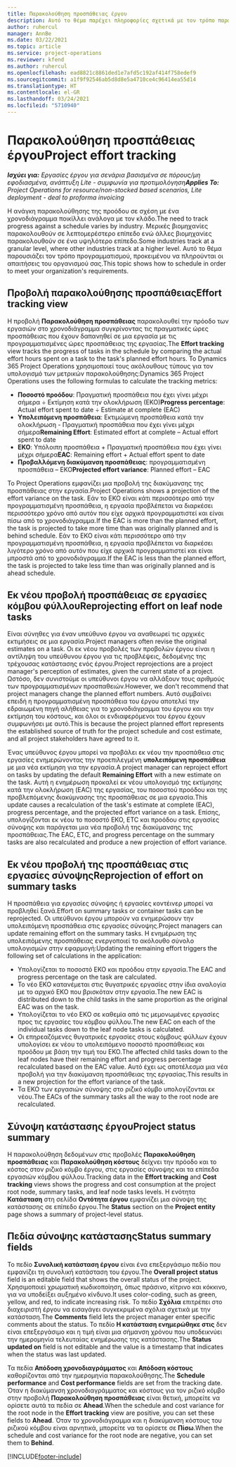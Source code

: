 ```yaml
---
title: Παρακολούθηση προσπάθειας έργου
description: Αυτό το θέμα παρέχει πληροφορίες σχετικά με τον τρόπο παρακολούθησης της προσπάθειας και της προόδου της εργασίας.
author: ruhercul
manager: AnnBe
ms.date: 03/22/2021
ms.topic: article
ms.service: project-operations
ms.reviewer: kfend
ms.author: ruhercul
ms.openlocfilehash: ead8821c8861ded1e7afd5c192af414f758edef9
ms.sourcegitcommit: a1f9f92546ab5d8d8e5a4710ce4c96414ea55d14
ms.translationtype: HT
ms.contentlocale: el-GR
ms.lasthandoff: 03/24/2021
ms.locfileid: "5710940"
---
```

# <a name="project-effort-tracking"></a><span data-ttu-id="83837-103">Παρακολούθηση προσπάθειας έργου</span><span class="sxs-lookup"><span data-stu-id="83837-103">Project effort tracking</span></span>

<span data-ttu-id="83837-104">_**Ισχύει για:** Εργασίες έργου για σενάρια βασισμένα σε πόρους/μη εφοδιασμένα, ανάπτυξη Lite - συμφωνία για προτιμολόγηση_</span><span class="sxs-lookup"><span data-stu-id="83837-104">_**Applies To:** Project Operations for resource/non-stocked based scenarios, Lite deployment - deal to proforma invoicing_</span></span>

<span data-ttu-id="83837-105">Η ανάγκη παρακολούθησης της προόδου σε σχέση με ένα χρονοδιάγραμμα ποικίλλει ανάλογα με τον κλάδο.</span><span class="sxs-lookup"><span data-stu-id="83837-105">The need to track progress against a schedule varies by industry.</span></span> <span data-ttu-id="83837-106">Μερικές βιομηχανίες παρακολουθούν σε λεπτομερέστερο επίπεδο ενώ άλλες βιομηχανίες παρακολουθούν σε ένα υψηλότερο επίπεδο.</span><span class="sxs-lookup"><span data-stu-id="83837-106">Some industries track at a granular level, where other industries track at a higher level.</span></span> <span data-ttu-id="83837-107">Αυτό το θέμα παρουσιάζει τον τρόπο προγραμματισμού, προκειμένου να πληρούνται οι απαιτήσεις του οργανισμού σας.</span><span class="sxs-lookup"><span data-stu-id="83837-107">This topic shows how to schedule in order to meet your organization's requirements.</span></span>

## <a name="effort-tracking-view"></a><span data-ttu-id="83837-108">Προβολή παρακολούθησης προσπάθειας</span><span class="sxs-lookup"><span data-stu-id="83837-108">Effort tracking view</span></span>

<span data-ttu-id="83837-109">Η προβολή **Παρακολούθηση προσπάθειας** παρακολουθεί την πρόοδο των εργασιών στο χρονοδιάγραμμα συγκρίνοντας τις πραγματικές ώρες προσπάθειας που έχουν δαπανηθεί σε μια εργασία με τις προγραμματισμένες ώρες προσπάθειας της εργασίας.</span><span class="sxs-lookup"><span data-stu-id="83837-109">The **Effort tracking** view tracks the progress of tasks in the schedule by comparing the actual effort hours spent on a task to the task's planned effort hours.</span></span> <span data-ttu-id="83837-110">Το Dynamics 365 Project Operations χρησιμοποιεί τους ακόλουθους τύπους για τον υπολογισμό των μετρικών παρακολούθησης:</span><span class="sxs-lookup"><span data-stu-id="83837-110">Dynamics 365 Project Operations uses the following formulas to calculate the tracking metrics:</span></span>

- <span data-ttu-id="83837-111">**Ποσοστό προόδου**: Πραγματική προσπάθεια που έχει γίνει μέχρι σήμερα ÷ Εκτίμηση κατά την ολοκλήρωση (ΕΚΟ)</span><span class="sxs-lookup"><span data-stu-id="83837-111">**Progress percentage**: Actual effort spent to date ÷ Estimate at complete (EAC)</span></span> 
- <span data-ttu-id="83837-112">**Υπολειπόμενη προσπάθεια**: Εκτιμώμενη προσπάθεια κατά την ολοκλήρωση - Πραγματική προσπάθεια που έχει γίνει μέχρι σήμερα</span><span class="sxs-lookup"><span data-stu-id="83837-112">**Remaining Effort**: Estimated effort at complete – Actual effort spent to date</span></span> 
- <span data-ttu-id="83837-113">**ΕΚΟ**: Υπόλοιπη προσπάθεια + Πραγματική προσπάθεια που έχει γίνει μέχρι σήμερα</span><span class="sxs-lookup"><span data-stu-id="83837-113">**EAC**: Remaining effort + Actual effort spent to date</span></span> 
- <span data-ttu-id="83837-114">**Προβαλλόμενη διακύμανση προσπάθειας**: προγραμματισμένη προσπάθεια – ΕΚΟ</span><span class="sxs-lookup"><span data-stu-id="83837-114">**Projected effort variance**: Planned effort – EAC</span></span>

<span data-ttu-id="83837-115">Το Project Operations εμφανίζει μια προβολή της διακύμανσης της προσπάθειας στην εργασία.</span><span class="sxs-lookup"><span data-stu-id="83837-115">Project Operations shows a projection of the effort variance on the task.</span></span> <span data-ttu-id="83837-116">Εάν το ΕΚΟ είναι κάτι περισσότερο από την προγραμματισμένη προσπάθεια, η εργασία προβλέπεται να διαρκέσει περισσότερο χρόνο από αυτόν που είχε αρχικά προγραμματιστεί και είναι πίσω από το χρονοδιάγραμμα.</span><span class="sxs-lookup"><span data-stu-id="83837-116">If the EAC is more than the planned effort, the task is projected to take more time than was originally planned and is behind schedule.</span></span> <span data-ttu-id="83837-117">Εάν το ΕΚΟ είναι κάτι περισσότερο από την προγραμματισμένη προσπάθεια, η εργασία προβλέπεται να διαρκέσει λιγότερο χρόνο από αυτόν που είχε αρχικά προγραμματιστεί και είναι μπροστά από το χρονοδιάγραμμα.</span><span class="sxs-lookup"><span data-stu-id="83837-117">If the EAC is less than the planned effort, the task is projected to take less time than was originally planned and is ahead schedule.</span></span>

## <a name="reprojecting-effort-on-leaf-node-tasks"></a><span data-ttu-id="83837-118">Εκ νέου προβολή προσπάθειας σε εργασίες κόμβου φύλλου</span><span class="sxs-lookup"><span data-stu-id="83837-118">Reprojecting effort on leaf node tasks</span></span>

<span data-ttu-id="83837-119">Είναι σύνηθες για έναν υπεύθυνο έργου να αναθεωρεί τις αρχικές εκτιμήσεις σε μια εργασία.</span><span class="sxs-lookup"><span data-stu-id="83837-119">Project managers often revise the original estimates on a task.</span></span> <span data-ttu-id="83837-120">Οι εκ νέου προβολές των προβολών έργου είναι η αντίληψη του υπεύθυνου έργου για τις προβλέψεις, δεδομένης της τρέχουσας κατάστασης ενός έργου.</span><span class="sxs-lookup"><span data-stu-id="83837-120">Project reprojections are a project manager's perception of estimates, given the current state of a project.</span></span> <span data-ttu-id="83837-121">Ωστόσο, δεν συνιστούμε οι υπεύθυνοι έργου να αλλάξουν τους αριθμούς των προγραμματισμένων προσπαθειών.</span><span class="sxs-lookup"><span data-stu-id="83837-121">However, we don't recommend that project managers change the planned effort numbers.</span></span> <span data-ttu-id="83837-122">Αυτό συμβαίνει επειδή η προγραμματισμένη προσπάθεια του έργου αποτελεί την εδραιωμένη πηγή αλήθειας για το χρονοδιάγραμμα του έργου και την εκτίμηση του κόστους, και όλοι οι ενδιαφερόμενοι του έργου έχουν συμφωνήσει με αυτό.</span><span class="sxs-lookup"><span data-stu-id="83837-122">This is because the project planned effort represents the established source of truth for the project schedule and cost estimate, and all project stakeholders have agreed to it.</span></span>

<span data-ttu-id="83837-123">Ένας υπεύθυνος έργου μπορεί να προβάλει εκ νέου την προσπάθεια στις εργασίες ενημερώνοντας την προεπιλεγμένη **υπολειπόμενη προσπάθεια** με μια νέα εκτίμηση για την εργασία.</span><span class="sxs-lookup"><span data-stu-id="83837-123">A project manager can reproject effort on tasks by updating the default **Remaining Effort** with a new estimate on the task.</span></span> <span data-ttu-id="83837-124">Αυτή η ενημέρωση προκαλεί εκ νέου υπολογισμό της εκτίμησης κατά την ολοκλήρωση (EAC) της εργασίας, του ποσοστού προόδου και της προβλεπόμενης διακύμνασης της προσπάθειας σε μια εργασία.</span><span class="sxs-lookup"><span data-stu-id="83837-124">This update causes a recalculation of the task's estimate at complete (EAC), progress percentage, and the projected effort variance on a task.</span></span> <span data-ttu-id="83837-125">Επίσης, υπολογίζονται εκ νέου το ποσοστό ΕΚΟ, ETC και προόδου στις εργασίες σύνοψης και παράγεται μια νέα προβολή της διακύμανσης της προσπάθειας.</span><span class="sxs-lookup"><span data-stu-id="83837-125">The EAC, ETC, and progress percentage on the summary tasks are also recalculated and produce a new projection of effort variance.</span></span>

## <a name="reprojection-of-effort-on-summary-tasks"></a><span data-ttu-id="83837-126">Εκ νέου προβολή της προσπάθειας στις εργασίες σύνοψης</span><span class="sxs-lookup"><span data-stu-id="83837-126">Reprojection of effort on summary tasks</span></span>

<span data-ttu-id="83837-127">Η προσπάθεια για εργασίες σύνοψης ή εργασίες κοντέινερ μπορεί να προβληθεί ξανά.</span><span class="sxs-lookup"><span data-stu-id="83837-127">Effort on summary tasks or container tasks can be reprojected.</span></span> <span data-ttu-id="83837-128">Οι υπεύθυνοι έργου μπορούν να ενημερώσουν την υπολειπόμενη προσπάθεια στις εργασίες σύνοψης.</span><span class="sxs-lookup"><span data-stu-id="83837-128">Project managers can update remaining effort on the summary tasks.</span></span> <span data-ttu-id="83837-129">Η ενημέρωση της υπολειπόμενης προσπάθειας ενεργοποιεί το ακόλουθο σύνολο υπολογισμών στην εφαρμογή:</span><span class="sxs-lookup"><span data-stu-id="83837-129">Updating the remaining effort triggers the following set of calculations in the application:</span></span>

- <span data-ttu-id="83837-130">Υπολογίζεται το ποσοστό ΕΚΟ και προόδου στην εργασία.</span><span class="sxs-lookup"><span data-stu-id="83837-130">The EAC and progress percentage on the task are calculated.</span></span>
- <span data-ttu-id="83837-131">Το νέο ΕΚΟ κατανέμεται στις θυγατρικές εργασίες στην ίδια αναλογία με το αρχικό ΕΚΟ που βρισκόταν στην εργασία.</span><span class="sxs-lookup"><span data-stu-id="83837-131">The new EAC is distributed down to the child tasks in the same proportion as the original EAC was on the task.</span></span>
- <span data-ttu-id="83837-132">Υπολογίζεται το νέο ΕΚΟ σε καθεμία από τις μεμονωμένες εργασίες προς τις εργασίες του κόμβου φύλλου.</span><span class="sxs-lookup"><span data-stu-id="83837-132">The new EAC on each of the individual tasks down to the leaf node tasks is calculated.</span></span> 
- <span data-ttu-id="83837-133">Οι επηρεαζόμενες θυγατρικές εργασίες στους κόμβους φύλλων έχουν υπολογίσει εκ νέου το υπολειπόμενο ποσοστό προσπάθειας και προόδου με βάση την τιμή του ΕΚΟ.</span><span class="sxs-lookup"><span data-stu-id="83837-133">The affected child tasks down to the leaf nodes have their remaining effort and progress percentage recalculated based on the EAC value.</span></span> <span data-ttu-id="83837-134">Αυτό έχει ως αποτέλεσμα μια νέα προβολή για την διακύμανση προσπάθειας της εργασίας.</span><span class="sxs-lookup"><span data-stu-id="83837-134">This results in a new projection for the effort variance of the task.</span></span> 
- <span data-ttu-id="83837-135">Τα ΕΚΟ των εργασιών σύνοψης στο ριζικό κόμβο υπολογίζονται εκ νέου.</span><span class="sxs-lookup"><span data-stu-id="83837-135">The EACs of the summary tasks all the way to the root node are recalculated.</span></span>


## <a name="project-status-summary"></a><span data-ttu-id="83837-136">Σύνοψη κατάστασης έργου</span><span class="sxs-lookup"><span data-stu-id="83837-136">Project status summary</span></span>

<span data-ttu-id="83837-137">Η παρακολούθηση δεδομένων στις προβολές **Παρακολούθηση προσπάθειας** και **Παρακολούθηση κόστους** δείχνει την πρόοδο και το κόστος στον ριζικό κόμβο έργου, στις εργασίες σύνοψης και τα επίπεδα εργασιών κόμβου φύλλου.</span><span class="sxs-lookup"><span data-stu-id="83837-137">Tracking data in the **Effort tracking** and **Cost tracking** views shows the progress and cost consumption at the project root node, summary tasks, and leaf node tasks levels.</span></span> <span data-ttu-id="83837-138">Η ενότητα **Κατάσταση** στη σελίδα **Οντότητα έργου** εμφανίζει μια σύνοψη της κατάστασης σε επίπεδο έργου.</span><span class="sxs-lookup"><span data-stu-id="83837-138">The **Status** section on the **Project entity** page shows a summary of project-level status.</span></span>

## <a name="status-summary-fields"></a><span data-ttu-id="83837-139">Πεδία σύνοψης κατάστασης</span><span class="sxs-lookup"><span data-stu-id="83837-139">Status summary fields</span></span>

<span data-ttu-id="83837-140">Το πεδίο **Συνολική κατάσταση έργου** είναι ένα επεξεργάσιμο πεδίο που εμφανίζει τη συνολική κατάσταση του έργου.</span><span class="sxs-lookup"><span data-stu-id="83837-140">The **Overall project status** field is an editable field that shows the overall status of the project.</span></span> <span data-ttu-id="83837-141">Χρησιμοποιεί χρωματική κωδικοποίηση, όπως πράσινο, κίτρινο και κόκκινο, για να υποδείξει αυξημένο κίνδυνο.</span><span class="sxs-lookup"><span data-stu-id="83837-141">It uses color-coding, such as green, yellow, and red, to indicate increasing risk.</span></span> <span data-ttu-id="83837-142">Το πεδίο **Σχόλια** επιτρέπει στο διαχειριστή έργου να εισαγάγει συγκεκριμένα σχόλια σχετικά με την κατάσταση.</span><span class="sxs-lookup"><span data-stu-id="83837-142">The **Comments** field lets the project manager enter specific comments about the status.</span></span> <span data-ttu-id="83837-143">Το πεδίο **Η κατάσταση ενημερώθηκε στις** δεν είναι επεξεργάσιμο και η τιμή είναι μια σήμανση χρόνου που υποδεικνύει την ημερομηνία τελευταίας ενημέρωσης της κατάστασης.</span><span class="sxs-lookup"><span data-stu-id="83837-143">The **Status updated on** field is not editable and the value is a timestamp that indicates when the status was last updated.</span></span>

<span data-ttu-id="83837-144">Τα πεδία **Απόδοση χρονοδιαγράμματος** και **Απόδοση κόστους** καθορίζονται από την ημερομηνία παρακολούθησης.</span><span class="sxs-lookup"><span data-stu-id="83837-144">The **Schedule performance** and **Cost performance** fields are set from the tracking date.</span></span> <span data-ttu-id="83837-145">Όταν η διακύμανση χρονοδιαγράμματος και κόστους για τον ριζικό κόμβο στην προβολή **Παρακολούθηση προσπάθειας** είναι θετική, μπορείτε να ορίσετε αυτά τα πεδία σε **Ahead**.</span><span class="sxs-lookup"><span data-stu-id="83837-145">When the schedule and cost variance for the root node in the **Effort tracking** view are positive, you can set these fields to **Ahead**.</span></span> <span data-ttu-id="83837-146">Όταν το χρονοδιάγραμμα και η διακύμανση κόστους του ριζικού κόμβου είναι αρνητικά, μπορείτε να τα ορίσετε σε **Πίσω**.</span><span class="sxs-lookup"><span data-stu-id="83837-146">When the schedule and cost variance for the root node are negative, you can set them to **Behind**.</span></span>


[!INCLUDE[footer-include](../includes/footer-banner.md)]
